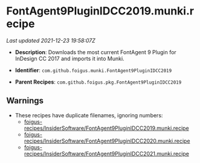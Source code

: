 # FontAgent9PluginIDCC2019.munki.recipe

_Last updated 2021-12-23 19:58:07Z_

- **Description**: Downloads the most current FontAgent 9 Plugin for InDesign CC 2017 and imports it into Munki.

- **Identifier**: `com.github.foigus.munki.FontAgent9PluginIDCC2019`

- **Parent Recipes**: `com.github.foigus.pkg.FontAgent9PluginIDCC2019`

## Warnings

- These recipes have duplicate filenames, ignoring numbers:
    - [foigus-recipes/InsiderSoftware/FontAgent9PluginIDCC2019.munki.recipe](/autopkg-dupe-tracker/foigus-recipes/InsiderSoftware/FontAgent9PluginIDCC2019.munki.recipe)
    - [foigus-recipes/InsiderSoftware/FontAgent9PluginIDCC2020.munki.recipe](/autopkg-dupe-tracker/foigus-recipes/InsiderSoftware/FontAgent9PluginIDCC2020.munki.recipe)
    - [foigus-recipes/InsiderSoftware/FontAgent9PluginIDCC2021.munki.recipe](/autopkg-dupe-tracker/foigus-recipes/InsiderSoftware/FontAgent9PluginIDCC2021.munki.recipe)
